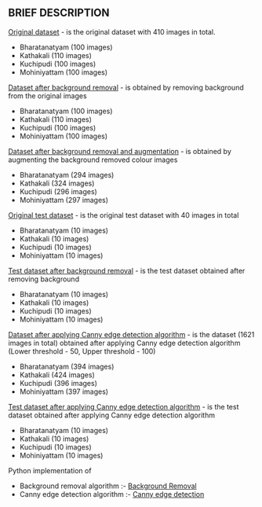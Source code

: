 ## BRIEF DESCRIPTION

[Original dataset](https://github.com/C-V-Malavika/Dance-Costume-Identification-Dataset/tree/main/Dataset_with_Background) - is the original dataset with 410 images in total.
  - Bharatanatyam (100 images)
  - Kathakali (110 images)
  - Kuchipudi (100 images)
  - Mohiniyattam (100 images)

[Dataset after background removal](https://github.com/C-V-Malavika/Dance-Costume-Identification-Dataset/tree/main/Dataset_without_Background) - is obtained by removing background from the original images
  - Bharatanatyam (100 images)
  - Kathakali (110 images)
  - Kuchipudi (100 images)
  - Mohiniyattam (100 images)

[Dataset after background removal and augmentation](https://github.com/C-V-Malavika/Dance-Costume-Identification-Dataset/tree/main/Dataset_without_Background_Augmented) - is obtained by augmenting the background removed colour images
  - Bharatanatyam (294 images)
  - Kathakali (324 images)
  - Kuchipudi (296 images)
  - Mohiniyattam (297 images)

[Original test dataset](https://github.com/C-V-Malavika/Dance-Costume-Identification-Dataset/tree/main/Test_Dataset_with_Background) - is the original test dataset with 40 images in total
  - Bharatanatyam (10 images)
  - Kathakali (10 images)
  - Kuchipudi (10 images)
  - Mohiniyattam (10 images)

[Test dataset after background removal](https://github.com/C-V-Malavika/Dance-Costume-Identification-Dataset/tree/main/Test_Dataset_without_Background) - is the test dataset obtained after removing background
  - Bharatanatyam (10 images)
  - Kathakali (10 images)
  - Kuchipudi (10 images)
  - Mohiniyattam (10 images)

[Dataset after applying Canny edge detection algorithm](https://github.com/C-V-Malavika/Dance-Costume-Identification-Dataset/tree/main/50_100_Canny) - is the dataset (1621 images in total) obtained after applying Canny edge detection algorithm (Lower threshold - 50, Upper threshold - 100)
  - Bharatanatyam (394 images)
  - Kathakali (424 images)
  - Kuchipudi (396 images)
  - Mohiniyattam (397 images)

[Test dataset after applying Canny edge detection algorithm](https://github.com/C-V-Malavika/Dance-Costume-Identification-Dataset/tree/main/50_100_Test) - is the test dataset obtained after applying Canny edge detection algorithm
  - Bharatanatyam (10 images)
  - Kathakali (10 images)
  - Kuchipudi (10 images)
  - Mohiniyattam (10 images)

Python implementation of
  - Background removal algorithm :- [Background Removal](https://github.com/C-V-Malavika/Dance-Costume-Identification-Dataset/blob/main/Background_Removal.py)
  - Canny edge detection algorithm :- [Canny edge detection](https://github.com/C-V-Malavika/Dance-Costume-Identification-Dataset/blob/main/Canny.py)
